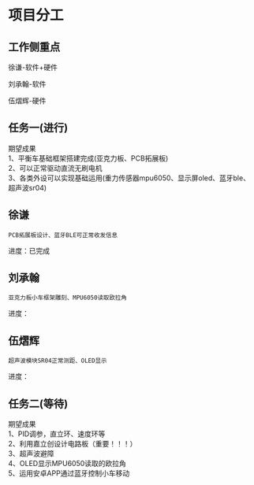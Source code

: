 # 项目分工

## 工作侧重点

徐谦-软件+硬件

刘承翰-软件

伍熠辉-硬件


## 任务一(进行)

期望成果  
    1、平衡车基础框架搭建完成(亚克力板、PCB拓展板)  
    2、可以正常驱动直流无刷电机  
    3、各类外设可以实现基础运用(重力传感器mpu6050、显示屏oled、蓝牙ble、超声波sr04)  


## 徐谦
    PCB拓展板设计、蓝牙BLE可正常收发信息
 进度：已完成

## 刘承翰
    亚克力板小车框架雕刻、MPU6050读取欧拉角
 进度：

## 伍熠辉
    超声波模块SR04正常测距、OLED显示
 进度：
    

## 任务二(等待)

期望成果  
1、PID调参，直立环、速度环等  
2、利用嘉立创设计电路板（重要！！！）  
3、超声波避障  
4、OLED显示MPU6050读取的欧拉角  
5、运用安卓APP通过蓝牙控制小车移动  